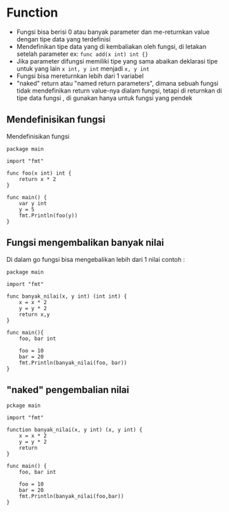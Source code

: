 
# Function
* Fungsi bisa berisi 0 atau banyak parameter dan me-returnkan value dengan tipe data yang terdefinisi
* Mendefinikan tipe data yang di kembaliakan oleh fungsi, di letakan setelah parameter ex: `func add(x int) int {}` 
* Jika parameter difungsi memiliki tipe yang sama abaikan deklarasi tipe untuk yang lain `x int, y int` menjadi `x, y int`
* Fungsi bisa mereturnkan lebih dari 1 variabel
* "naked" return atau "named return parameters", dimana sebuah fungsi tidak mendefinikan return value-nya dialam fungsi, tetapi di returnkan di tipe data fungsi , di gunakan hanya untuk fungsi yang pendek


## Mendefinisikan fungsi

Mendefinisikan fungsi
```
package main

import "fmt"

func foo(x int) int {
    return x * 2
}

func main() {
    var y int
    y = 5
    fmt.Println(foo(y))
}
```

## Fungsi mengembalikan banyak nilai
Di dalam go fungsi bisa mengebalikan lebih dari 1 nilai
contoh :

```
package main

import "fmt"

func banyak_nilai(x, y int) (int int) {
    x = x * 2
    y = y * 2
    return x,y
}

func main(){
    foo, bar int

    foo = 10
    bar = 20
    fmt.Println(banyak_nilai(foo, bar))
}
```

## "naked" pengembalian nilai
```
pckage main

import "fmt"

function banyak_nilai(x, y int) (x, y int) {
    x = x * 2
    y = y * 2
    return
}

func main() {
    foo, bar int
    
    foo = 10
    bar = 20
    fmt.Println(banyak_nilai(foo,bar))
}
```